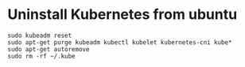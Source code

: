 # Uninstall Kubernetes from ubuntu

```
sudo kubeadm reset
sudo apt-get purge kubeadm kubectl kubelet kubernetes-cni kube*
sudo apt-get autoremove  
sudo rm -rf ~/.kube
```
